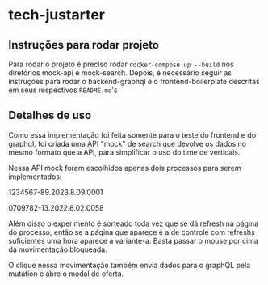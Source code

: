 # tech-justarter

## Instruções para rodar projeto

Para rodar o projeto é preciso rodar `docker-compose up --build` nos diretórios mock-api e mock-search. Depois, é necessário seguir as instruções para rodar o backend-graphql e o frontend-boilerplate descritas em seus respectivos `README.md`'s

## Detalhes de uso

Como essa implementação foi feita somente para o teste do frontend e do graphql, foi criada uma API "mock" de search que devolve os dados no mesmo formato que a API, para simplificar o uso do time de verticais.

Nessa API mock foram escolhidos apenas dois processos para serem implementados:

1234567-89.2023.8.09.0001

0709782-13.2022.8.02.0058

Além disso o experimento é sorteado toda vez que se dá refresh na página do processo, então se a página que aparece é a de controle com refreshs suficientes uma hora aparece a variante-a. Basta passar o mouse por cima da movimentação bloqueada.

O clique nessa movimentação também envia dados para o graphQL pela mutation e abre o modal de oferta.